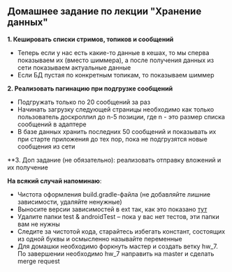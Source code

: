## Домашнее задание по лекции "Хранение данных"

**1. Кешировать списки стримов, топиков и сообщений**
- Теперь если у нас есть какие-то данные в кешах, то мы сперва показываем их (вместо шиммера), 
  а после получения данных из сети показываем актуальные данные
- Если БД пустая по конкретным топикам, то показываем шиммер  

**2. Реализовать пагинацию при подгрузке сообщений**
- Подгружать только по 20 сообщений за раз
- Начинать загрузку следующей страницы необходимо как только пользователь доскроллил до n-5 позиции, где n - это размер списка сообщений в адаптере
- В базе данных хранить последних 50 сообщений и показывать их при старте приложения до тех пор, пока не подгрузятся новые сообщения из сети

**3. Доп задание (не обязательно): реализовать отправку вложений и их получение

**На всякий случай напоминаю**:
- Чистота оформления build.gradle-файла (не добавляйте лишние зависимости, удаляйте ненужные)
- Выносите версии зависимостей в ext так, как это показано [тут](https://github.com/android/architecture-samples/blob/master/build.gradle)
- Удалите папки test & androidTest – пока у вас нет тестов, эти папки вам не нужны
- Следите за чистотой кода, старайтесь избегать констант, состоящих из одной буквы и осмысленно называйте переменные
- Для домашки необходимо форкнуть мастер и создать ветку hw_7. По завершении необходимо hw_7 направить на master и сделать merge request

